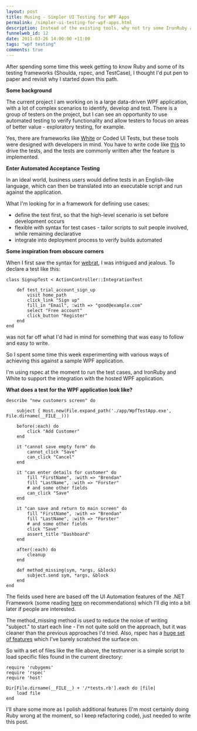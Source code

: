 ```yaml
--- 
layout: post
title: Musing - Simpler UI Testing for WPF Apps
permalink: /simpler-ui-testing-for-wpf-apps.html
description: Instead of the existing tools, why not try some IronRuby and rspec code?
funnelweb_id: 12
date: 2011-03-26 14:00:00 +11:00
tags: "wpf testing"
comments: true
---
```

After spending some time this week getting to know Ruby and some of its testing frameworks (Shoulda, rspec, and TestCase), I thought I'd put pen
to paper and revisit why I started down this path. 

**Some background**

The current project I am working on is a large data-driven WPF application, with a lot of complex scenarios to
identify, develop and test. There is a group of testers on the project, but I can see an opportunity to use 
automated testing to verify functionality and allow testers to focus on areas of better value - exploratory testing, for example.

Yes, there are frameworks like [White][2] or Coded UI Tests, but these tools were designed with developers in mind.
You have to write code like [this][1] to drive the tests, and the tests are commonly written after the feature is implemented.

**Enter Automated Acceptance Testing**

In an ideal world, business users would define tests in an English-like language, which can then be translated into an executable 
script and run against the application. 

What I'm looking for in a framework for defining use cases:

 - define the test first, so that the high-level scenario is set before development occurs
 - flexible with syntax for test cases - tailor scripts to suit people involved, while remaining declarative
 - integrate into deployment process to verify builds automated

**Some inspiration from obscure corners**

When I first saw the syntax for [webrat][1], I was intrigued and jealous. To declare a test like this:

    class SignupTest < ActionController::IntegrationTest

        def test_trial_account_sign_up
            visit home_path
            click_link "Sign up"
            fill_in "Email", :with => "good@example.com"
            select "Free account"
            click_button "Register"
        end
    end

was not far off what I'd had in mind for something that was easy to follow and easy to write.

So I spent some time this week experimenting with various ways of achieving this against a sample WPF application.

I'm using rspec at the moment to run the test cases, and IronRuby and White to support the integration with the hosted WPF application.

**What does a test for the WPF application look like?**

    describe "new customers screen" do

        subject { Host.new(File.expand_path('./app/WpfTestApp.exe', File.dirname(__FILE__)))

        before(:each) do
            click "Add Customer"
        end

        it "cannot save empty form" do
            cannot_click "Save"
            can_click "Cancel"
        end

        it "can enter details for customer" do
            fill "FirstName", :with => "Brendan"
            fill "LastName", :with => "Forster"
            # and some other fields
            can_click "Save"
        end

        it "can save and return to main screen" do
            fill "FirstName", :with => "Brendan"
            fill "LastName", :with => "Forster"
            # and some other fields
            click "Save"
            assert_title "Dashboard"
        end

        after(:each) do
            cleanup
        end

        def method_missing(sym, *args, &block)
            subject.send sym, *args, &block
        end
    end

The fields used here are based off the UI Automation features of the .NET Framework (some reading [here][2] on recommendations) 
which I'll dig into a bit later if people are interested.

The method_missing method is used to reduce the noise of writing "subject." to start each line - I'm not quite sold on the approach, but it was cleaner than the previous approaches I'd tried. 
Also, rspec has a [huge set of features][4] which I've barely scratched the surface on.

So with a set of files like the file above, the testrunner is a simple script to load specific files found in the current directory:

	require 'rubygems'
	require 'rspec'
	require 'host'

	Dir[File.dirname(__FILE__) + '/*tests.rb'].each do |file| 
	    load file
	end


I'll share some more as I polish additional features (I'm most certainly doing Ruby wrong at the moment, so I keep refactoring code), 
just needed to write this post.

[1]: http://msdn.microsoft.com/en-us/magazine/dd483216.aspx
[2]: http://white.codeplex.com/
[3]: http://windowsclient.net/wpf/white-papers/wpf-app-quality-guide.aspx#uitesting
[4]: https://gist.github.com/663876
